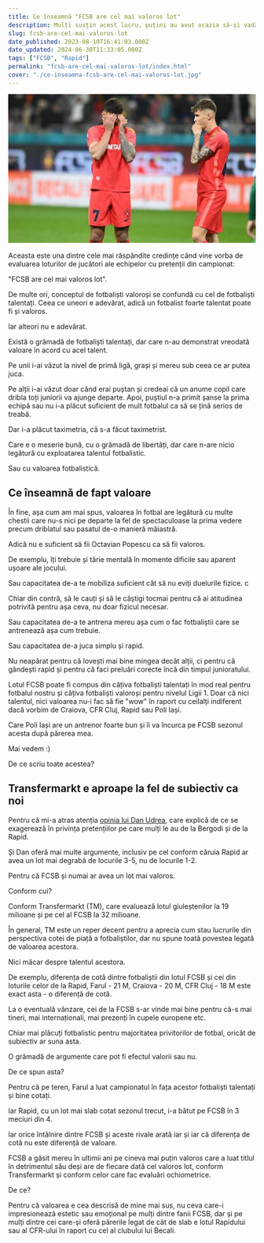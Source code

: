 ```yaml
---
title: Ce înseamnă "FCSB are cel mai valoros lot"
description: Mulți susțin acest lucru, puțini au avut ocazia să-și vadă cuvintele confirmate. Cota de piață sau talentul nu înseamnă mereu valoare
slug: fcsb-are-cel-mai-valoros-lot
date_published: 2023-08-10T16:41:03.000Z
date_updated: 2024-06-30T11:33:05.000Z
tags: ["FCSB", "Rapid"]
permalink: "fcsb-are-cel-mai-valoros-lot/index.html"
cover: "./ce-inseamna-fcsb-are-cel-mai-valoros-lot.jpg"
---
```


![Florinel Coman și Octavian Popescu într-un nou meci slab al FCSB](./ce-inseamna-fcsb-are-cel-mai-valoros-lot.jpg)

Aceasta este una dintre cele mai răspândite credințe când vine vorba de evaluarea loturilor de jucători ale echipelor cu pretenții din campionat:

"FCSB are cel mai valoros lot".

De multe ori, conceptul de fotbaliști valoroși se confundă cu cel de fotbaliști talentați. Ceea ce uneori e adevărat, adică un fotbalist foarte talentat poate fi și valoros.

Iar alteori nu e adevărat.

Există o grămadă de fotbaliști talentați, dar care n-au demonstrat vreodată valoare în acord cu acel talent.

Pe unii i-ai văzut la nivel de primă ligă, grași și mereu sub ceea ce ar putea juca.

Pe alții i-ai văzut doar când erai puștan și credeai că un anume copil care dribla toți juniorii va ajunge departe. Apoi, puștiul n-a primit șanse la prima echipă sau nu i-a plăcut suficient de mult fotbalul ca să se țină serios de treabă.

Dar i-a plăcut taximetria, că s-a făcut taximetrist.

Care e o meserie bună, cu o grămadă de libertăți, dar care n-are nicio legătură cu exploatarea talentul fotbalistic.

Sau cu valoarea fotbalistică.

## Ce înseamnă de fapt valoare

În fine, așa cum am mai spus, valoarea în fotbal are legătură cu multe chestii care nu-s nici pe departe la fel de spectaculoase la prima vedere precum driblatul sau pasatul de-o manieră măiastră.

Adică nu e suficient să fii Octavian Popescu ca să fii valoros.

De exemplu, îți trebuie și  tărie mentală în momente dificile sau aparent ușoare ale jocului.

Sau capacitatea de-a te mobiliza suficient cât să nu eviți duelurile fizice. c

Chiar din contră, să le cauți și să le câștigi tocmai pentru că ai atitudinea potrivită pentru așa ceva, nu doar fizicul necesar.

Sau capacitatea de-a te antrena mereu așa cum o fac fotbaliștii care se antrenează așa cum trebuie.

Sau capacitatea de-a juca simplu și rapid.

Nu neapărat pentru că lovești mai bine mingea decât alții, ci pentru că gândești rapid și pentru că faci preluări corecte încă din timpul junioratului.

Lotul FCSB poate fi compus din câțiva fotbaliști talentați în mod real pentru fotbalul nostru și câțiva fotbaliști valoroși pentru nivelul Ligii 1. Doar că nici talentul, nici valoarea nu-i fac să fie "wow" în raport cu ceilalți indiferent dacă vorbim de Craiova, CFR Cluj, Rapid sau Poli Iași.

Care Poli Iași are un antrenor foarte bun și îi va încurca pe FCSB sezonul acesta după părerea mea.

Mai vedem :)

De ce scriu toate acestea?

## Transfermarkt e aproape la fel de subiectiv ca noi

Pentru că mi-a atras atenția [opinia lui Dan Udrea](https://www.gsp.ro/opinii/editorial-dan-udrea-lasati-l-in-pace-pe-bergodi-sa-antreneze-nu-l-mai-scoateti-la-masa-zambetelor-artificiale-707430.html), care explică de ce se exagerează în privința pretențiilor pe care mulți le au de la Bergodi și de la Rapid.

Și Dan oferă mai multe argumente, inclusiv pe cel conform căruia Rapid ar avea un lot mai degrabă de locurile 3-5, nu de locurile 1-2.

Pentru că FCSB și numai ar avea un lot mai valoros.

Conform cui?

Conform Transfermarkt (TM), care evaluează lotul giuleștenilor la 19 milioane și pe cel al FCSB la 32 milioane.

În general, TM este un reper decent pentru a aprecia cum stau lucrurile din perspectiva cotei de piață a fotbaliștilor, dar nu spune toată povestea legată de valoarea acestora.

Nici măcar despre talentul acestora.

De exemplu, diferența de cotă dintre fotbaliștii din lotul FCSB și cei din loturile celor de la Rapid, Farul - 21 M, Craiova - 20 M, CFR Cluj - 18 M este exact asta - o diferență de cotă.

La o eventuală vânzare, cei de la FCSB s-ar vinde mai bine pentru că-s mai tineri, mai internaționali, mai prezenți în cupele europene etc.

Chiar mai plăcuți fotbalistic pentru majoritatea privitorilor de fotbal, oricât de subiectiv ar suna asta.

O grămadă de argumente care pot fi efectul valorii sau nu.

De ce spun asta?

Pentru că pe teren, Farul a luat campionatul în fața acestor fotbaliști talentați și bine cotați.

Iar Rapid, cu un lot mai slab cotat sezonul trecut, i-a bătut pe FCSB în 3 meciuri din 4.

Iar orice întâlnire dintre FCSB și aceste rivale arată iar și iar că diferența de cotă nu este diferență de valoare.

FCSB a găsit mereu în ultimii ani pe cineva mai puțin valoros care a luat titlul în detrimentul său deși are de fiecare dată cel valoros lot, conform Transfermarkt și conform celor care fac evaluări ochiometrice.

De ce?

Pentru că valoarea e cea descrisă de mine mai sus, nu ceva care-i impresionează estetic sau emoțional pe mulți dintre fanii FCSB, dar și pe mulți dintre cei care-și oferă părerile legat de cât de slab e lotul Rapidului sau al CFR-ului în raport cu cel al clubului lui Becali.
